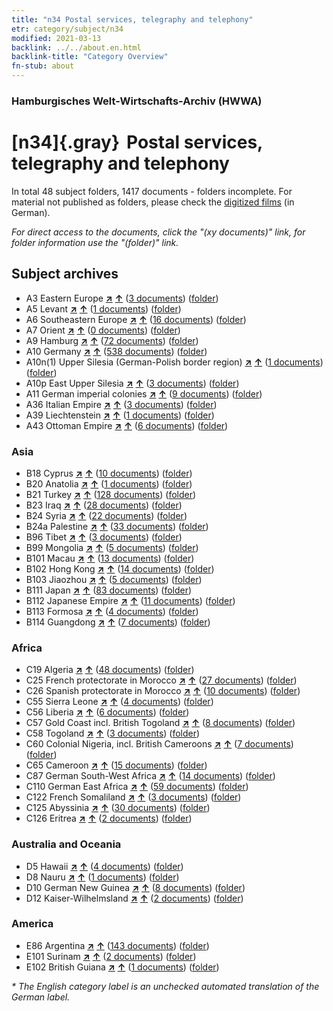 ```yaml
---
title: "n34 Postal services, telegraphy and telephony"
etr: category/subject/n34
modified: 2021-03-13
backlink: ../../about.en.html
backlink-title: "Category Overview"
fn-stub: about
---
```


### Hamburgisches Welt-Wirtschafts-Archiv (HWWA)
# [n34]{.gray}&#8201; Postal services, telegraphy and telephony&#160; 





In total 48 subject folders, 1417 documents - folders incomplete.
For material not published as folders, please check the [digitized films](/film/h1_sh) (in German).

_For direct access to the documents, click the "(xy documents)" link, for folder information use the "(folder)" link._

## Subject archives


- A3 Eastern Europe [**&nearr;**](../../../geo/i/140896/about.en.html "Eastern Europe (all folders)") [**&uarr;**](../../../geo/about.en.html#A3 "Country category system") (<a href="https://pm20.zbw.eu/dfgview/sh/140896,145662" title="about: Eastern Europe : Postal services, telegraphy and telephony" target="_blank">3 documents</a>) ([folder](http://purl.org/pressemappe20/folder/sh/140896,145662))
- A5 Levant [**&nearr;**](../../../geo/i/140898/about.en.html "Levant (all folders)") [**&uarr;**](../../../geo/about.en.html#A5 "Country category system") (<a href="https://pm20.zbw.eu/dfgview/sh/140898,145662" title="about: Levant : Postal services, telegraphy and telephony" target="_blank">1 documents</a>) ([folder](http://purl.org/pressemappe20/folder/sh/140898,145662))
- A6 Southeastern Europe [**&nearr;**](../../../geo/i/140900/about.en.html "Southeastern Europe (all folders)") [**&uarr;**](../../../geo/about.en.html#A6 "Country category system") (<a href="https://pm20.zbw.eu/dfgview/sh/140900,145662" title="about: Southeastern Europe : Postal services, telegraphy and telephony" target="_blank">16 documents</a>) ([folder](http://purl.org/pressemappe20/folder/sh/140900,145662))
- A7 Orient [**&nearr;**](../../../geo/i/140902/about.en.html "Orient (all folders)") [**&uarr;**](../../../geo/about.en.html#A7 "Country category system") (<a href="https://pm20.zbw.eu/dfgview/sh/140902,145662" title="about: Orient : Postal services, telegraphy and telephony" target="_blank">0 documents</a>) ([folder](http://purl.org/pressemappe20/folder/sh/140902,145662))
- A9 Hamburg [**&nearr;**](../../../geo/i/140905/about.en.html "Hamburg (all folders)") [**&uarr;**](../../../geo/about.en.html#A9 "Country category system") (<a href="https://pm20.zbw.eu/dfgview/sh/140905,145662" title="about: Hamburg : Postal services, telegraphy and telephony" target="_blank">72 documents</a>) ([folder](http://purl.org/pressemappe20/folder/sh/140905,145662))
- A10 Germany [**&nearr;**](../../../geo/i/126128/about.en.html "Germany (all folders)") [**&uarr;**](../../../geo/about.en.html#A10 "Country category system") (<a href="https://pm20.zbw.eu/dfgview/sh/126128,145662" title="about: Germany : Postal services, telegraphy and telephony" target="_blank">538 documents</a>) ([folder](http://purl.org/pressemappe20/folder/sh/126128,145662))
- A10n(1) Upper Silesia (German-Polish border region) [**&nearr;**](../../../geo/i/140948/about.en.html "Upper Silesia (German-Polish border region) (all folders)") [**&uarr;**](../../../geo/about.en.html#A10n(1) "Country category system") (<a href="https://pm20.zbw.eu/dfgview/sh/140948,145662" title="about: Upper Silesia (German-Polish border region) : Postal services, telegraphy and telephony" target="_blank">1 documents</a>) ([folder](http://purl.org/pressemappe20/folder/sh/140948,145662))
- A10p East Upper Silesia [**&nearr;**](../../../geo/i/140951/about.en.html "East Upper Silesia (all folders)") [**&uarr;**](../../../geo/about.en.html#A10p "Country category system") (<a href="https://pm20.zbw.eu/dfgview/sh/140951,145662" title="about: East Upper Silesia : Postal services, telegraphy and telephony" target="_blank">3 documents</a>) ([folder](http://purl.org/pressemappe20/folder/sh/140951,145662))
- A11 German imperial colonies [**&nearr;**](../../../geo/i/140960/about.en.html "German imperial colonies (all folders)") [**&uarr;**](../../../geo/about.en.html#A11 "Country category system") (<a href="https://pm20.zbw.eu/dfgview/sh/140960,145662" title="about: German imperial colonies : Postal services, telegraphy and telephony" target="_blank">9 documents</a>) ([folder](http://purl.org/pressemappe20/folder/sh/140960,145662))
- A36 Italian Empire [**&nearr;**](../../../geo/i/141012/about.en.html "Italian Empire (all folders)") [**&uarr;**](../../../geo/about.en.html#A36 "Country category system") (<a href="https://pm20.zbw.eu/dfgview/sh/141012,145662" title="about: Italian Empire : Postal services, telegraphy and telephony" target="_blank">3 documents</a>) ([folder](http://purl.org/pressemappe20/folder/sh/141012,145662))
- A39 Liechtenstein [**&nearr;**](../../../geo/i/141016/about.en.html "Liechtenstein (all folders)") [**&uarr;**](../../../geo/about.en.html#A39 "Country category system") (<a href="https://pm20.zbw.eu/dfgview/sh/141016,145662" title="about: Liechtenstein : Postal services, telegraphy and telephony" target="_blank">1 documents</a>) ([folder](http://purl.org/pressemappe20/folder/sh/141016,145662))
- A43 Ottoman Empire [**&nearr;**](../../../geo/i/141034/about.en.html "Ottoman Empire (all folders)") [**&uarr;**](../../../geo/about.en.html#A43 "Country category system") (<a href="https://pm20.zbw.eu/dfgview/sh/141034,145662" title="about: Ottoman Empire : Postal services, telegraphy and telephony" target="_blank">6 documents</a>) ([folder](http://purl.org/pressemappe20/folder/sh/141034,145662))

### Asia

- B18 Cyprus [**&nearr;**](../../../geo/i/141079/about.en.html "Cyprus (all folders)") [**&uarr;**](../../../geo/about.en.html#B18 "Country category system") (<a href="https://pm20.zbw.eu/dfgview/sh/141079,145662" title="about: Cyprus : Postal services, telegraphy and telephony" target="_blank">10 documents</a>) ([folder](http://purl.org/pressemappe20/folder/sh/141079,145662))
- B20 Anatolia [**&nearr;**](../../../geo/i/141108/about.en.html "Anatolia (all folders)") [**&uarr;**](../../../geo/about.en.html#B20 "Country category system") (<a href="https://pm20.zbw.eu/dfgview/sh/141108,145662" title="about: Anatolia : Postal services, telegraphy and telephony" target="_blank">1 documents</a>) ([folder](http://purl.org/pressemappe20/folder/sh/141108,145662))
- B21 Turkey [**&nearr;**](../../../geo/i/141111/about.en.html "Turkey (all folders)") [**&uarr;**](../../../geo/about.en.html#B21 "Country category system") (<a href="https://pm20.zbw.eu/dfgview/sh/141111,145662" title="about: Turkey : Postal services, telegraphy and telephony" target="_blank">128 documents</a>) ([folder](http://purl.org/pressemappe20/folder/sh/141111,145662))
- B23 Iraq [**&nearr;**](../../../geo/i/141113/about.en.html "Iraq (all folders)") [**&uarr;**](../../../geo/about.en.html#B23 "Country category system") (<a href="https://pm20.zbw.eu/dfgview/sh/141113,145662" title="about: Iraq : Postal services, telegraphy and telephony" target="_blank">28 documents</a>) ([folder](http://purl.org/pressemappe20/folder/sh/141113,145662))
- B24 Syria [**&nearr;**](../../../geo/i/141114/about.en.html "Syria (all folders)") [**&uarr;**](../../../geo/about.en.html#B24 "Country category system") (<a href="https://pm20.zbw.eu/dfgview/sh/141114,145662" title="about: Syria : Postal services, telegraphy and telephony" target="_blank">22 documents</a>) ([folder](http://purl.org/pressemappe20/folder/sh/141114,145662))
- B24a Palestine [**&nearr;**](../../../geo/i/141115/about.en.html "Palestine (all folders)") [**&uarr;**](../../../geo/about.en.html#B24a "Country category system") (<a href="https://pm20.zbw.eu/dfgview/sh/141115,145662" title="about: Palestine : Postal services, telegraphy and telephony" target="_blank">33 documents</a>) ([folder](http://purl.org/pressemappe20/folder/sh/141115,145662))
- B96 Tibet [**&nearr;**](../../../geo/i/141259/about.en.html "Tibet (all folders)") [**&uarr;**](../../../geo/about.en.html#B96 "Country category system") (<a href="https://pm20.zbw.eu/dfgview/sh/141259,145662" title="about: Tibet : Postal services, telegraphy and telephony" target="_blank">3 documents</a>) ([folder](http://purl.org/pressemappe20/folder/sh/141259,145662))
- B99 Mongolia [**&nearr;**](../../../geo/i/141261/about.en.html "Mongolia (all folders)") [**&uarr;**](../../../geo/about.en.html#B99 "Country category system") (<a href="https://pm20.zbw.eu/dfgview/sh/141261,145662" title="about: Mongolia : Postal services, telegraphy and telephony" target="_blank">5 documents</a>) ([folder](http://purl.org/pressemappe20/folder/sh/141261,145662))
- B101 Macau [**&nearr;**](../../../geo/i/141267/about.en.html "Macau (all folders)") [**&uarr;**](../../../geo/about.en.html#B101 "Country category system") (<a href="https://pm20.zbw.eu/dfgview/sh/141267,145662" title="about: Macau : Postal services, telegraphy and telephony" target="_blank">13 documents</a>) ([folder](http://purl.org/pressemappe20/folder/sh/141267,145662))
- B102 Hong Kong [**&nearr;**](../../../geo/i/141268/about.en.html "Hong Kong (all folders)") [**&uarr;**](../../../geo/about.en.html#B102 "Country category system") (<a href="https://pm20.zbw.eu/dfgview/sh/141268,145662" title="about: Hong Kong : Postal services, telegraphy and telephony" target="_blank">14 documents</a>) ([folder](http://purl.org/pressemappe20/folder/sh/141268,145662))
- B103 Jiaozhou [**&nearr;**](../../../geo/i/126163/about.en.html "Jiaozhou (all folders)") [**&uarr;**](../../../geo/about.en.html#B103 "Country category system") (<a href="https://pm20.zbw.eu/dfgview/sh/126163,145662" title="about: Jiaozhou : Postal services, telegraphy and telephony" target="_blank">5 documents</a>) ([folder](http://purl.org/pressemappe20/folder/sh/126163,145662))
- B111 Japan [**&nearr;**](../../../geo/i/141272/about.en.html "Japan (all folders)") [**&uarr;**](../../../geo/about.en.html#B111 "Country category system") (<a href="https://pm20.zbw.eu/dfgview/sh/141272,145662" title="about: Japan : Postal services, telegraphy and telephony" target="_blank">83 documents</a>) ([folder](http://purl.org/pressemappe20/folder/sh/141272,145662))
- B112 Japanese Empire [**&nearr;**](../../../geo/i/141273/about.en.html "Japanese Empire (all folders)") [**&uarr;**](../../../geo/about.en.html#B112 "Country category system") (<a href="https://pm20.zbw.eu/dfgview/sh/141273,145662" title="about: Japanese Empire : Postal services, telegraphy and telephony" target="_blank">11 documents</a>) ([folder](http://purl.org/pressemappe20/folder/sh/141273,145662))
- B113 Formosa [**&nearr;**](../../../geo/i/141274/about.en.html "Formosa (all folders)") [**&uarr;**](../../../geo/about.en.html#B113 "Country category system") (<a href="https://pm20.zbw.eu/dfgview/sh/141274,145662" title="about: Formosa : Postal services, telegraphy and telephony" target="_blank">4 documents</a>) ([folder](http://purl.org/pressemappe20/folder/sh/141274,145662))
- B114 Guangdong [**&nearr;**](../../../geo/i/141275/about.en.html "Guangdong (all folders)") [**&uarr;**](../../../geo/about.en.html#B114 "Country category system") (<a href="https://pm20.zbw.eu/dfgview/sh/141275,145662" title="about: Guangdong : Postal services, telegraphy and telephony" target="_blank">7 documents</a>) ([folder](http://purl.org/pressemappe20/folder/sh/141275,145662))

### Africa

- C19 Algeria [**&nearr;**](../../../geo/i/141354/about.en.html "Algeria (all folders)") [**&uarr;**](../../../geo/about.en.html#C19 "Country category system") (<a href="https://pm20.zbw.eu/dfgview/sh/141354,145662" title="about: Algeria : Postal services, telegraphy and telephony" target="_blank">48 documents</a>) ([folder](http://purl.org/pressemappe20/folder/sh/141354,145662))
- C25 French protectorate in Morocco [**&nearr;**](../../../geo/i/141358/about.en.html "French protectorate in Morocco (all folders)") [**&uarr;**](../../../geo/about.en.html#C25 "Country category system") (<a href="https://pm20.zbw.eu/dfgview/sh/141358,145662" title="about: French protectorate in Morocco : Postal services, telegraphy and telephony" target="_blank">27 documents</a>) ([folder](http://purl.org/pressemappe20/folder/sh/141358,145662))
- C26 Spanish protectorate in Morocco [**&nearr;**](../../../geo/i/141359/about.en.html "Spanish protectorate in Morocco (all folders)") [**&uarr;**](../../../geo/about.en.html#C26 "Country category system") (<a href="https://pm20.zbw.eu/dfgview/sh/141359,145662" title="about: Spanish protectorate in Morocco : Postal services, telegraphy and telephony" target="_blank">10 documents</a>) ([folder](http://purl.org/pressemappe20/folder/sh/141359,145662))
- C55 Sierra Leone [**&nearr;**](../../../geo/i/141404/about.en.html "Sierra Leone (all folders)") [**&uarr;**](../../../geo/about.en.html#C55 "Country category system") (<a href="https://pm20.zbw.eu/dfgview/sh/141404,145662" title="about: Sierra Leone : Postal services, telegraphy and telephony" target="_blank">4 documents</a>) ([folder](http://purl.org/pressemappe20/folder/sh/141404,145662))
- C56 Liberia [**&nearr;**](../../../geo/i/141405/about.en.html "Liberia (all folders)") [**&uarr;**](../../../geo/about.en.html#C56 "Country category system") (<a href="https://pm20.zbw.eu/dfgview/sh/141405,145662" title="about: Liberia : Postal services, telegraphy and telephony" target="_blank">6 documents</a>) ([folder](http://purl.org/pressemappe20/folder/sh/141405,145662))
- C57 Gold Coast incl. British Togoland [**&nearr;**](../../../geo/i/141406/about.en.html "Gold Coast incl. British Togoland (all folders)") [**&uarr;**](../../../geo/about.en.html#C57 "Country category system") (<a href="https://pm20.zbw.eu/dfgview/sh/141406,145662" title="about: Gold Coast incl. British Togoland : Postal services, telegraphy and telephony" target="_blank">8 documents</a>) ([folder](http://purl.org/pressemappe20/folder/sh/141406,145662))
- C58 Togoland [**&nearr;**](../../../geo/i/141408/about.en.html "Togoland (all folders)") [**&uarr;**](../../../geo/about.en.html#C58 "Country category system") (<a href="https://pm20.zbw.eu/dfgview/sh/141408,145662" title="about: Togoland : Postal services, telegraphy and telephony" target="_blank">3 documents</a>) ([folder](http://purl.org/pressemappe20/folder/sh/141408,145662))
- C60 Colonial Nigeria, incl. British Cameroons [**&nearr;**](../../../geo/i/141409/about.en.html "Colonial Nigeria, incl. British Cameroons (all folders)") [**&uarr;**](../../../geo/about.en.html#C60 "Country category system") (<a href="https://pm20.zbw.eu/dfgview/sh/141409,145662" title="about: Colonial Nigeria, incl. British Cameroons : Postal services, telegraphy and telephony" target="_blank">7 documents</a>) ([folder](http://purl.org/pressemappe20/folder/sh/141409,145662))
- C65 Cameroon [**&nearr;**](../../../geo/i/141410/about.en.html "Cameroon (all folders)") [**&uarr;**](../../../geo/about.en.html#C65 "Country category system") (<a href="https://pm20.zbw.eu/dfgview/sh/141410,145662" title="about: Cameroon : Postal services, telegraphy and telephony" target="_blank">15 documents</a>) ([folder](http://purl.org/pressemappe20/folder/sh/141410,145662))
- C87 German South-West Africa [**&nearr;**](../../../geo/i/141450/about.en.html "German South-West Africa (all folders)") [**&uarr;**](../../../geo/about.en.html#C87 "Country category system") (<a href="https://pm20.zbw.eu/dfgview/sh/141450,145662" title="about: German South-West Africa : Postal services, telegraphy and telephony" target="_blank">14 documents</a>) ([folder](http://purl.org/pressemappe20/folder/sh/141450,145662))
- C110 German East Africa [**&nearr;**](../../../geo/i/141471/about.en.html "German East Africa (all folders)") [**&uarr;**](../../../geo/about.en.html#C110 "Country category system") (<a href="https://pm20.zbw.eu/dfgview/sh/141471,145662" title="about: German East Africa : Postal services, telegraphy and telephony" target="_blank">59 documents</a>) ([folder](http://purl.org/pressemappe20/folder/sh/141471,145662))
- C122 French Somaliland [**&nearr;**](../../../geo/i/141479/about.en.html "French Somaliland (all folders)") [**&uarr;**](../../../geo/about.en.html#C122 "Country category system") (<a href="https://pm20.zbw.eu/dfgview/sh/141479,145662" title="about: French Somaliland : Postal services, telegraphy and telephony" target="_blank">3 documents</a>) ([folder](http://purl.org/pressemappe20/folder/sh/141479,145662))
- C125 Abyssinia [**&nearr;**](../../../geo/i/141482/about.en.html "Abyssinia (all folders)") [**&uarr;**](../../../geo/about.en.html#C125 "Country category system") (<a href="https://pm20.zbw.eu/dfgview/sh/141482,145662" title="about: Abyssinia : Postal services, telegraphy and telephony" target="_blank">30 documents</a>) ([folder](http://purl.org/pressemappe20/folder/sh/141482,145662))
- C126 Eritrea [**&nearr;**](../../../geo/i/141483/about.en.html "Eritrea (all folders)") [**&uarr;**](../../../geo/about.en.html#C126 "Country category system") (<a href="https://pm20.zbw.eu/dfgview/sh/141483,145662" title="about: Eritrea : Postal services, telegraphy and telephony" target="_blank">2 documents</a>) ([folder](http://purl.org/pressemappe20/folder/sh/141483,145662))

### Australia and Oceania

- D5 Hawaii [**&nearr;**](../../../geo/i/141595/about.en.html "Hawaii (all folders)") [**&uarr;**](../../../geo/about.en.html#D5 "Country category system") (<a href="https://pm20.zbw.eu/dfgview/sh/141595,145662" title="about: Hawaii : Postal services, telegraphy and telephony" target="_blank">4 documents</a>) ([folder](http://purl.org/pressemappe20/folder/sh/141595,145662))
- D8 Nauru [**&nearr;**](../../../geo/i/141599/about.en.html "Nauru (all folders)") [**&uarr;**](../../../geo/about.en.html#D8 "Country category system") (<a href="https://pm20.zbw.eu/dfgview/sh/141599,145662" title="about: Nauru : Postal services, telegraphy and telephony" target="_blank">1 documents</a>) ([folder](http://purl.org/pressemappe20/folder/sh/141599,145662))
- D10 German New Guinea [**&nearr;**](../../../geo/i/141601/about.en.html "German New Guinea (all folders)") [**&uarr;**](../../../geo/about.en.html#D10 "Country category system") (<a href="https://pm20.zbw.eu/dfgview/sh/141601,145662" title="about: German New Guinea : Postal services, telegraphy and telephony" target="_blank">8 documents</a>) ([folder](http://purl.org/pressemappe20/folder/sh/141601,145662))
- D12 Kaiser-Wilhelmsland [**&nearr;**](../../../geo/i/141612/about.en.html "Kaiser-Wilhelmsland (all folders)") [**&uarr;**](../../../geo/about.en.html#D12 "Country category system") (<a href="https://pm20.zbw.eu/dfgview/sh/141612,145662" title="about: Kaiser-Wilhelmsland : Postal services, telegraphy and telephony" target="_blank">2 documents</a>) ([folder](http://purl.org/pressemappe20/folder/sh/141612,145662))

### America

- E86 Argentina [**&nearr;**](../../../geo/i/141692/about.en.html "Argentina (all folders)") [**&uarr;**](../../../geo/about.en.html#E86 "Country category system") (<a href="https://pm20.zbw.eu/dfgview/sh/141692,145662" title="about: Argentina : Postal services, telegraphy and telephony" target="_blank">143 documents</a>) ([folder](http://purl.org/pressemappe20/folder/sh/141692,145662))
- E101 Surinam [**&nearr;**](../../../geo/i/141699/about.en.html "Surinam (all folders)") [**&uarr;**](../../../geo/about.en.html#E101 "Country category system") (<a href="https://pm20.zbw.eu/dfgview/sh/141699,145662" title="about: Surinam : Postal services, telegraphy and telephony" target="_blank">2 documents</a>) ([folder](http://purl.org/pressemappe20/folder/sh/141699,145662))
- E102 British Guiana [**&nearr;**](../../../geo/i/141700/about.en.html "British Guiana (all folders)") [**&uarr;**](../../../geo/about.en.html#E102 "Country category system") (<a href="https://pm20.zbw.eu/dfgview/sh/141700,145662" title="about: British Guiana : Postal services, telegraphy and telephony" target="_blank">1 documents</a>) ([folder](http://purl.org/pressemappe20/folder/sh/141700,145662))


_* The English category label is an unchecked automated translation of the German label._

